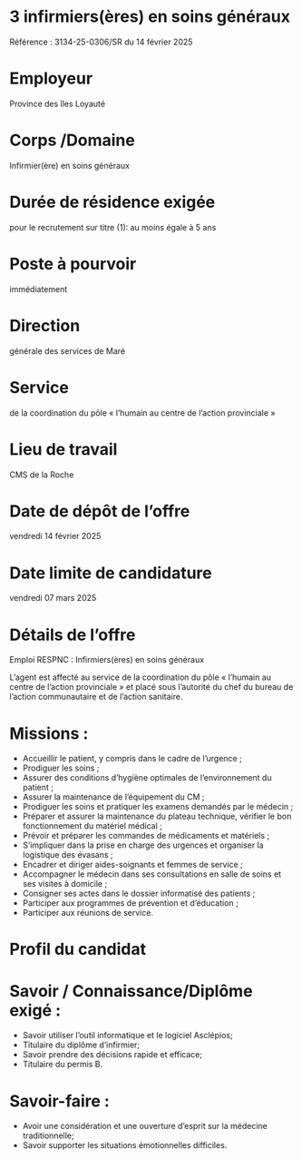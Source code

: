 # 3 infirmiers(ères) en soins généraux

Référence : 3134-25-0306/SR du 14 février 2025

# Employeur

Province des îles Loyauté

# Corps /Domaine

Infirmier(ère) en soins généraux

# Durée de résidence exigée

pour le recrutement sur titre (1): au moins égale à 5 ans

# Poste à pourvoir

immédiatement

# Direction

générale des services de Maré

# Service

de la coordination du pôle « l’humain au centre de l’action provinciale »

# Lieu de travail

CMS de la Roche

# Date de dépôt de l’offre

vendredi 14 février 2025

# Date limite de candidature

vendredi 07 mars 2025

# Détails de l’offre

Emploi RESPNC : Infirmiers(ères) en soins généraux

L’agent est affecté au service de la coordination du pôle « l’humain au centre de l’action provinciale » et placé sous l’autorité du chef du bureau de l’action communautaire et de l’action sanitaire.

# Missions :

- Accueillir le patient, y compris dans le cadre de l’urgence ;
- Prodiguer les soins ;
- Assurer des conditions d’hygiène optimales de l’environnement du patient ;
- Assurer la maintenance de l’équipement du CM ;
- Prodiguer les soins et pratiquer les examens demandés par le médecin ;
- Préparer et assurer la maintenance du plateau technique, vérifier le bon fonctionnement du matériel médical ;
- Prévoir et préparer les commandes de médicaments et matériels ;
- S’impliquer dans la prise en charge des urgences et organiser la logistique des évasans ;
- Encadrer et diriger aides-soignants et femmes de service ;
- Accompagner le médecin dans ses consultations en salle de soins et ses visites à domicile ;
- Consigner ses actes dans le dossier informatisé des patients ;
- Participer aux programmes de prévention et d’éducation ;
- Participer aux réunions de service.

# Profil du candidat

# Savoir / Connaissance/Diplôme exigé :

- Savoir utiliser l’outil informatique et le logiciel Asclépios;
- Titulaire du diplôme d’infirmier;
- Savoir prendre des décisions rapide et efficace;
- Titulaire du permis B.

# Savoir-faire :

- Avoir une considération et une ouverture d’esprit sur la médecine traditionnelle;
- Savoir supporter les situations émotionnelles difficiles.